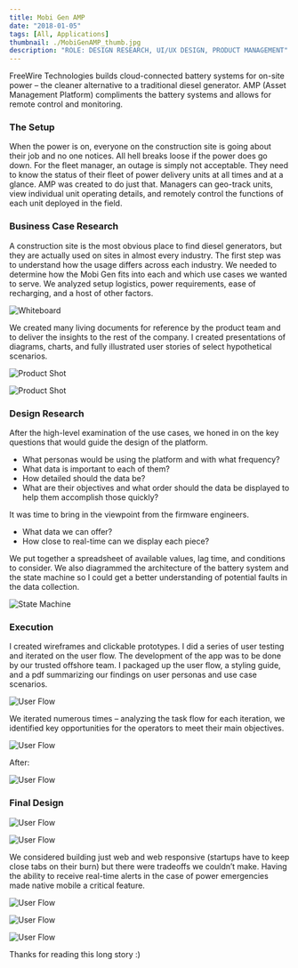 ```yaml
---
title: Mobi Gen AMP
date: "2018-01-05"
tags: [All, Applications]
thumbnail: ./MobiGenAMP_thumb.jpg
description: "ROLE: DESIGN RESEARCH, UI/UX DESIGN, PRODUCT MANAGEMENT"
---
```


FreeWire Technologies builds cloud-connected battery systems for on-site power – the cleaner alternative to a traditional diesel generator. AMP (Asset Management Platform) compliments the battery systems and allows for remote control and monitoring.

### The Setup

When the power is on, everyone on the construction site is going about their job and no one notices. All hell breaks loose if the power does go down. For the fleet manager, an outage is simply not acceptable. They need to know the status of their fleet of power delivery units at all times and at a glance. AMP was created to do just that. Managers can geo-track units, view individual unit operating details, and remotely control the functions of each unit deployed in the field.

### Business Case Research

A construction site is the most obvious place to find diesel generators, but they are actually used on sites in almost every industry. The first step was to understand how the usage differs across each industry. We needed to determine how the Mobi Gen fits into each and which use cases we wanted to serve. We analyzed setup logistics, power requirements, ease of recharging, and a host of other factors.

<div class="kg-card kg-image-card kg-width-full">

![Whiteboard](./MobiGenUses.jpg)

</div>

We created many living documents for reference by the product team and to deliver the insights to the rest of the company. I created presentations of diagrams, charts, and fully illustrated user stories of select hypothetical scenarios.

<div class="kg-card kg-image-card kg-width-full">

![Product Shot](./MobiGenAMP_business-1.jpg)

</div>

<div class="kg-card kg-image-card kg-width-full">

![Product Shot](./MobiGenAMP_business-2.jpg)

</div>

### Design Research

After the high-level examination of the use cases, we honed in on the key questions that would guide the design of the platform.

- What personas would be using the platform and with what frequency?
- What data is important to each of them?
- How detailed should the data be?
- What are their objectives and what order should the data be displayed to help them accomplish those quickly?

<div class="kg-card kg-image-card kg-width-wide">

</div>

It was time to bring in the viewpoint from the firmware engineers.

- What data we can offer?
- How close to real-time can we display each piece?

We put together a spreadsheet of available values, lag time, and conditions to consider. We also diagrammed the architecture of the battery system and the state machine so I could get a better understanding of potential faults in the data collection.

<div class="kg-card kg-image-card kg-width-wide">

![State Machine](./state_architecture.jpg)

</div>

### Execution

I created wireframes and clickable prototypes. I did a series of user testing and iterated on the user flow. The development of the app was to be done by our trusted offshore team. I packaged up the user flow, a styling guide, and a pdf summarizing our findings on user personas and use case scenarios.

<div class="kg-card kg-image-card kg-width-wide">

![User Flow](./serenaXu_mobiGen_amp_userFlow.jpg)

</div>

We iterated numerous times – analyzing the task flow for each iteration, we identified key opportunities for the operators to meet their main objectives.

<div class="kg-card kg-image-card kg-width-full">

![User Flow](./Task-Flow-before.jpg)

</div>

After:

<div class="kg-card kg-image-card kg-width-full">

![User Flow](./Task-Flow-after.jpg)

</div>

### Final Design

<div class="kg-card kg-image-card kg-width-wide">

![User Flow](./mobiGen-amp2view1.jpg)

</div>

<div class="kg-card kg-image-card kg-width-wide">

![User Flow](./mobiGen-amp2view2.jpg)

</div>

We considered building just web and web responsive (startups have to keep close tabs on their burn) but there were tradeoffs we couldn’t make. Having the ability to receive real-time alerts in the case of power emergencies made native mobile a critical feature.

<div class="kg-card kg-image-card kg-width-sm">

![User Flow](./serenaXu_mobiGen_ampMobile_dashboard.jpg)

</div>

<div class="kg-card kg-image-card kg-width-sm">

![User Flow](./serenaXu_mobiGen_ampMobile_info.jpg)

</div>

<div class="kg-card kg-image-card kg-width-sm">

![User Flow](./serenaXu_mobiGen_ampMobile_map.jpg)

</div>

Thanks for reading this long story :)
